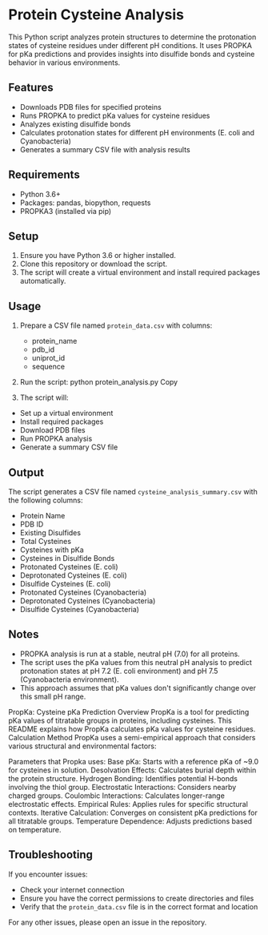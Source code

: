 # Protein Cysteine Analysis

This Python script analyzes protein structures to determine the protonation states of cysteine residues under different pH conditions. It uses PROPKA for pKa predictions and provides insights into disulfide bonds and cysteine behavior in various environments.

## Features

- Downloads PDB files for specified proteins
- Runs PROPKA to predict pKa values for cysteine residues
- Analyzes existing disulfide bonds
- Calculates protonation states for different pH environments (E. coli and Cyanobacteria)
- Generates a summary CSV file with analysis results

## Requirements

- Python 3.6+
- Packages: pandas, biopython, requests
- PROPKA3 (installed via pip)

## Setup

1. Ensure you have Python 3.6 or higher installed.
2. Clone this repository or download the script.
3. The script will create a virtual environment and install required packages automatically.

## Usage

1. Prepare a CSV file named `protein_data.csv` with columns:
   - protein_name
   - pdb_id
   - uniprot_id
   - sequence

2. Run the script:
python protein_analysis.py
Copy
3. The script will:
- Set up a virtual environment
- Install required packages
- Download PDB files
- Run PROPKA analysis
- Generate a summary CSV file

## Output

The script generates a CSV file named `cysteine_analysis_summary.csv` with the following columns:

- Protein Name
- PDB ID
- Existing Disulfides
- Total Cysteines
- Cysteines with pKa
- Cysteines in Disulfide Bonds
- Protonated Cysteines (E. coli)
- Deprotonated Cysteines (E. coli)
- Disulfide Cysteines (E. coli)
- Protonated Cysteines (Cyanobacteria)
- Deprotonated Cysteines (Cyanobacteria)
- Disulfide Cysteines (Cyanobacteria)

## Notes

- PROPKA analysis is run at a stable, neutral pH (7.0) for all proteins.
- The script uses the pKa values from this neutral pH analysis to predict protonation states at pH 7.2 (E. coli environment) and pH 7.5 (Cyanobacteria environment).
- This approach assumes that pKa values don't significantly change over this small pH range.

PropKa: Cysteine pKa Prediction
Overview
PropKa is a tool for predicting pKa values of titratable groups in proteins, including cysteines. This README explains how PropKa calculates pKa values for cysteine residues.
Calculation Method
PropKa uses a semi-empirical approach that considers various structural and environmental factors:

Parameters that Propka uses:
Base pKa: Starts with a reference pKa of ~9.0 for cysteines in solution.
Desolvation Effects: Calculates burial depth within the protein structure.
Hydrogen Bonding: Identifies potential H-bonds involving the thiol group.
Electrostatic Interactions: Considers nearby charged groups.
Coulombic Interactions: Calculates longer-range electrostatic effects.
Empirical Rules: Applies rules for specific structural contexts.
Iterative Calculation: Converges on consistent pKa predictions for all titratable groups.
Temperature Dependence: Adjusts predictions based on temperature.

## Troubleshooting

If you encounter issues:
- Check your internet connection
- Ensure you have the correct permissions to create directories and files
- Verify that the `protein_data.csv` file is in the correct format and location

For any other issues, please open an issue in the repository.
